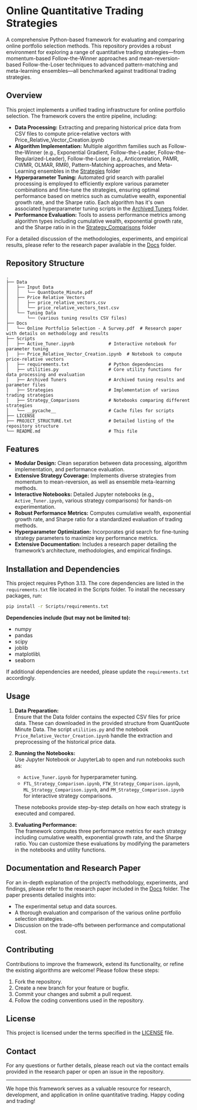 # Online Quantitative Trading Strategies

A comprehensive Python-based framework for evaluating and comparing online portfolio selection methods. This repository provides a robust environment for exploring a range of quantitative trading strategies—from momentum-based Follow-the-Winner approaches and mean-reversion-based Follow-the-Loser techniques to advanced pattern-matching and meta-learning ensembles—all benchmarked against traditional trading strategies.

## Overview

This project implements a unified trading infrastructure for online portfolio selection. The framework covers the entire pipeline, including:
- **Data Processing:** Extracting and preparing historical price data from CSV files to compute price-relative vectors with Price_Relative_Vector_Creation.ipynb
- **Algorithm Implementation:** Multiple algorithm families such as Follow-the-Winner (e.g., Exponential Gradient, Follow-the-Leader, Follow-the-Regularized-Leader), Follow-the-Loser (e.g., Anticorrelation, PAMR, CWMR, OLMAR, RMR), Pattern-Matching approaches, and Meta-Learning ensembles in the [Strategies](Scripts/Strategies/) folder
- **Hyperparameter Tuning:** Automated grid search with parallel processing is employed to efficiently explore various parameter combinations and fine-tune the strategies, ensuring optimal performance based on metrics such as cumulative wealth, exponential growth rate, and the Sharpe ratio. Each algorithm has it's own associated hyperparameter tuning scripts in the [Archived Tuners](Scripts/Archived_Tuners/) folder. 
- **Performance Evaluation:** Tools to assess performance metrics among algorithm types including cumulative wealth, exponential growth rate, and the Sharpe ratio in in the [Strategy_Comparisons](Scripts/Strategy_Comparisons/) folder

For a detailed discussion of the methodologies, experiments, and empirical results, please refer to the research paper available in the [Docs](Docs/) folder.

## Repository Structure

```plaintext
.
├── Data
│   ├── Input Data
│   │   └── QuantQuote_Minute.pdf
│   ├── Price Relative Vectors
│   │   ├── price_relative_vectors.csv
│   │   └── price_relative_vectors_test.csv
│   └── Tuning Data
│       └── (various tuning results CSV files)
├── Docs
│   └── Online Portfolio Selection - A Survey.pdf  # Research paper with details on methodology and results
├── Scripts
│   ├── Active_Tuner.ipynb             # Interactive notebook for parameter tuning
│   ├── Price_Relative_Vector_Creation.ipynb  # Notebook to compute price-relative vectors
│   ├── requirements.txt               # Python dependencies
│   ├── utilities.py                   # Core utility functions for data processing and evaluation
│   ├── Archived Tuners                # Archived tuning results and parameter files
│   ├── Strategies                     # Implementation of various trading strategies
│   ├── Strategy_Comparisons           # Notebooks comparing different strategies
│   └── __pycache__                    # Cache files for scripts
├── LICENSE
├── PROJECT_STRUCTURE.txt              # Detailed listing of the repository structure
└── README.md                          # This file
```

## Features

- **Modular Design:** Clean separation between data processing, algorithm implementation, and performance evaluation.
- **Extensive Strategy Coverage:** Implements diverse strategies from momentum to mean-reversion, as well as ensemble meta-learning methods.
- **Interactive Notebooks:** Detailed Jupyter notebooks (e.g., `Active_Tuner.ipynb`, various strategy comparisons) for hands-on experimentation.
- **Robust Performance Metrics:** Computes cumulative wealth, exponential growth rate, and Sharpe ratio for a standardized evaluation of trading methods.
- **Hyperparameter Optimization:** Incorporates grid search for fine-tuning strategy parameters to maximize key performance metrics.
- **Extensive Documentation:** Includes a research paper detailing the framework’s architecture, methodologies, and empirical findings.

## Installation and Dependencies

This project requires Python 3.13. The core dependencies are listed in the `requirements.txt` file located in the Scripts folder. To install the necessary packages, run:

```bash
pip install -r Scripts/requirements.txt

```

**Dependencies include (but may not be limited to):**
- numpy
- pandas
- scipy
- joblib
- matplotlib\
- seaborn

If additional dependencies are needed, please update the `requirements.txt` accordingly.

## Usage

1. **Data Preparation:**  
   Ensure that the Data folder contains the expected CSV files for price data. These can downloaded in the provided structure from QuantQuote Minute Data. The script `utilities.py` and the notebook `Price_Relative_Vector_Creation.ipynb` handle the extraction and preprocessing of the historical price data.

2. **Running the Notebooks:**  
   Use Jupyter Notebook or JupyterLab to open and run notebooks such as:
   - `Active_Tuner.ipynb` for hyperparameter tuning.
   - `FTL_Strategy_Comparison.ipynb`, `FTW_Strategy_Comparison.ipynb`, `ML_Strategy_Comparison.ipynb`, and `PM_Strategy_Comparison.ipynb` for interactive strategy comparisons.
   
   These notebooks provide step-by-step details on how each strategy is executed and compared.

3. **Evaluating Performance:**  
   The framework computes three performance metrics for each strategy including cumulative wealth, exponential growth rate, and the Sharpe ratio. You can customize these evaluations by modifying the parameters in the notebooks and utility functions.

## Documentation and Research Paper

For an in-depth explanation of the project’s methodology, experiments, and findings, please refer to the research paper included in the [Docs](Docs/) folder. The paper presents detailed insights into:
- The experimental setup and data sources.
- A thorough evaluation and comparison of the various online portfolio selection strategies.
- Discussion on the trade-offs between performance and computational cost.

## Contributing

Contributions to improve the framework, extend its functionality, or refine the existing algorithms are welcome! Please follow these steps:
1. Fork the repository.
2. Create a new branch for your feature or bugfix.
3. Commit your changes and submit a pull request.
4. Follow the coding conventions used in the repository.

## License

This project is licensed under the terms specified in the [LICENSE](LICENSE) file.

## Contact

For any questions or further details, please reach out via the contact emails provided in the research paper or open an issue in the repository.

---

We hope this framework serves as a valuable resource for research, development, and application in online quantitative trading. Happy coding and trading!

